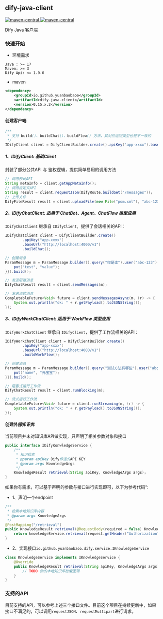 dify-java-client
---

<p style="text-align: left">
    <a href="https://openjdk.org/projects/jdk/17" target="_blank">
        <img alt="maven-central" src="https://img.shields.io/badge/Java-17-blue" /> 
    </a>
    <a href="https://central.sonatype.com/artifact/io.github.yuanbaobaoo/dify-java-client" target="_blank">
        <img alt="maven-central" src="https://img.shields.io/badge/maven--central-1.0.0-green" /> 
    </a>
</p>

Dify Java 客户端

### 快速开始
- 环境需求  
```code
Java : >= 17
Maven: >= 3
Dify Api: <= 1.0.0
```

- maven
```xml
<dependency>
    <groupId>io.github.yuanbaobaoo</groupId>
    <artifactId>dify-java-client</artifactId>
    <version>0.15.x.2</version>
</dependency>
```

#### 创建客户端
```java
/**
 * 支持 build()、buildChat()、buildFlow() 方法，其对应返回类型也是不一致的
 */
IDifyClient client = DifyClientBuilder.create().apiKey("app-xxxx").baseUrl("http://localhost:4000/v1").build();
```

##### 1、IDifyClient: 基础Client
封装了部分公共API 与 鉴权逻辑，提供简单易用的调用方法
```java
// 调用预设API
String metaInfo = client.getAppMetaInfo();
// 调用自定义API
String result = client.requestJson(DifyRoute.buildGet("/messages"));
// 上传文件
DifyFileResult result = client.uploadFile(new File("pom.xml"), "abc-123");
```

##### 2、IDifyChatClient: 适用于 ChatBot、Agent、ChatFlow 类型应用
```IDifyChatClient``` 继承自 ```IDifyClient```，提供了会话相关的API：
```java
IDifyChatClient client = DifyClientBuilder.create()
        .apiKey("app-xxxx")
        .baseUrl("http://localhost:4000/v1")
        .buildChat();

// 创建消息
ParamMessage m = ParamMessage.builder().query("你是谁").user("abc-123").inputs(new HashMap<>() {{
    put("test", "value");
}}).build();

// 发送阻塞消息
DifyChatResult result = client.sendMessages(m);

// 发送流式消息
CompletableFuture<Void> future = client.sendMessagesAsync(m, (r) -> {
    System.out.println("ok: " + r.getPayload().toJSONString());
});
```

##### 3、IDifyWorkChatClient: 适用于 WorkFlow 类型应用
```IDifyWorkChatClient``` 继承自 ```IDifyClient```，提供了工作流相关的API：
```java
IDifyWorkChatClient client = DifyClientBuilder.create()
        .apiKey("app-xxxx")
        .baseUrl("http://localhost:4000/v1")
        .buildWorkFlow();

// 创建消息
ParamMessage m = ParamMessage.builder().query("测试方法有哪些").user("abc-123").inputs(new HashMap<>() {{
    put("name", "元宝宝");
}}).build();

// 阻塞式运行工作流
DifyChatResult result = client.runBlocking(m);

// 流式运行工作流
CompletableFuture<Void> future = client.runStreaming(m, (r) -> {
    System.out.println("ok: " + r.getPayload().toJSONString());
});
```

#### 创建外部知识库
当前项目并未对知识库API做实现，只声明了相关参数对象和接口   
```java
public interface IDifyKonwledgeService {
    /**
     * 知识检索
     * @param apiKey Dify传递的API KEY
     * @param args KownledgeArgs
     */
    KnowledgeResult retrieval(String apiKey, KnowledgeArgs args);
}
```
如果你有需求，可以基于声明的参数与接口进行实现即可，以下为参考代码“:
- 1、声明一个endpoint
```java
/**
 * 检索本地知识库内容
 * @param args KnowledgeArgs
 */
@PostMapping("/retrieval")
public KnowledgeResult retrieval(@RequestBody(required = false) KnowledgeArgs args, HttpServletRequest request) {
    return knowledgeService.retrieval(request.getHeader("Authorization"), args);
}
```
- 2、实现接口```io.github.yuanbaobaoo.dify.service.IKnowledgeService```
```java
class KnowledgeService implements IKnowledgeService {
    @Override
    public KnowledgeResult retrieval(String apiKey, KnowledgeArgs args) {
        // TODO 你的本地知识库检索逻辑
    }
}
```

### 支持的API
目前支持的API，可以参考上述三个接口文件。目前这个项目在持续更新中，如果接口不满足的，可以调用```requestJSON```、```requestMultipart```进行请求。
